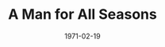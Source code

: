 ---
title: A Man for All Seasons
date: 1971-02-19
closing_date: 1971-03-06
layout: productions
featured_image:
image_caption:
image_credit:
playbill:
Theatre: Theatre Jacksonville
Venue: Little Theatre
cast:
- The Common Man: Robert Zienta
- Sir Thomas More: Jack Masters
- Master Richard Rich: Hal Henderson
- The Duke of Norfolk: Ernest Goldsmith
- Lady Alice More: Evelyn Nehl
- Lady Margaret More: Rita Ballard
- Cardinal Wolsey:
  - Ed Heist, Jr.
- Thomas Cromwell: Phil Meunier
- Signor Chapuys: Bill Petry
- Chapuys' Attendant: Pete Peterson
- William Roper: Doug Thomas
- King Henry the Eigth: Wayne Wofford
- A Woman: Margaret Winstead
- Thomas Cramner: Nelson Mashour
crew:
- Director: Robert Knowles
- Technical Director: Ham Waddell
- Stage Manager: Terry McIntire
- Assistant Stage Manager: Pru Eatman
- Lighting: Don DuClose
- Sound:
  - Roberta Quattlebaum
  - Lloyd Jeffords
- Properties:
  - Katie Raven
  - Vivienne Winemiller
- Make-up: Marshall Grauer
- Set Construction:
  - Lloyd Jeffords
  - Jim McCarty
  - Rhoda Betterton
  - Karen Wakefield
  - Jonnie Blount
- Stage Crew:
  - Jim McCarty
  - Ken Moody
- Publicity: Diane Somerville
- Box Office: Ann Dubow
external_links:
---